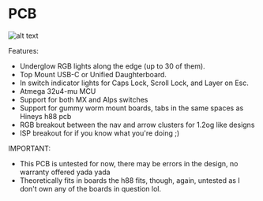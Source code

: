 # PCB

![alt text](https://github.com/ojthetiny/OpenTKL/blob/main/PCB/Layout%20options.png "Layout Options")

Features:
 - Underglow RGB lights along the edge (up to 30 of them).
 - Top Mount USB-C or Unified Daughterboard.
 - In switch indicator lights for Caps Lock, Scroll Lock, and Layer on Esc.
 - Atmega 32u4-mu MCU
 - Support for both MX and Alps switches
 - Support for gummy worm mount boards, tabs in the same spaces as Hineys h88 pcb
 - RGB breakout between the nav and arrow clusters for 1.2og like designs
 - ISP breakout for if you know what you're doing ;)

IMPORTANT:
 - This PCB is untested for now, there may be errors in the design, no warranty offered yada yada
 - Theoretically fits in boards the h88 fits, though, again, untested as I don't own any of the boards in question lol.
